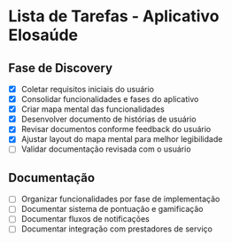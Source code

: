 # Lista de Tarefas - Aplicativo Elosaúde

## Fase de Discovery
- [x] Coletar requisitos iniciais do usuário
- [x] Consolidar funcionalidades e fases do aplicativo
- [x] Criar mapa mental das funcionalidades
- [x] Desenvolver documento de histórias de usuário
- [x] Revisar documentos conforme feedback do usuário
- [x] Ajustar layout do mapa mental para melhor legibilidade
- [ ] Validar documentação revisada com o usuário

## Documentação
- [ ] Organizar funcionalidades por fase de implementação
- [ ] Documentar sistema de pontuação e gamificação
- [ ] Documentar fluxos de notificações
- [ ] Documentar integração com prestadores de serviço
